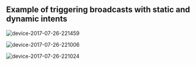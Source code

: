 ## Example of triggering broadcasts with static and dynamic intents

![device-2017-07-26-221459](https://user-images.githubusercontent.com/5839686/28655345-21d81c34-7250-11e7-8a36-caa6722ae9ce.png)

![device-2017-07-26-221006](https://user-images.githubusercontent.com/5839686/28655343-21d3a924-7250-11e7-9296-ff91708b5547.png)

![device-2017-07-26-221024](https://user-images.githubusercontent.com/5839686/28655344-21d55a8a-7250-11e7-85c0-91bbfe8c3d74.png)

